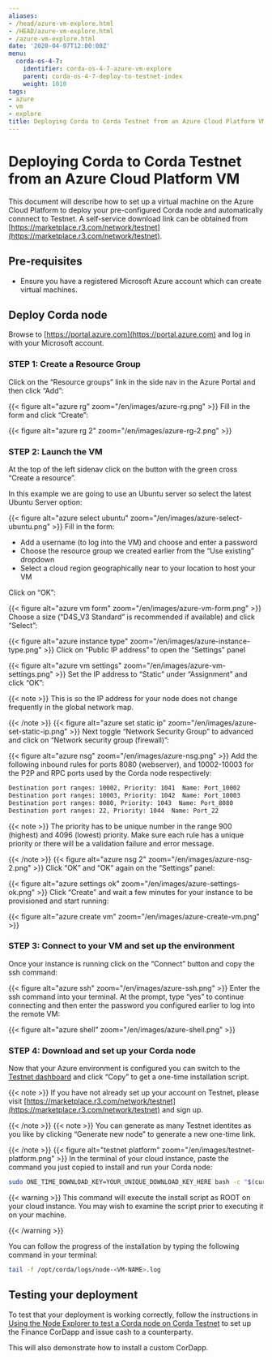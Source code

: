 ```yaml
---
aliases:
- /head/azure-vm-explore.html
- /HEAD/azure-vm-explore.html
- /azure-vm-explore.html
date: '2020-04-07T12:00:00Z'
menu:
  corda-os-4-7:
    identifier: corda-os-4-7-azure-vm-explore
    parent: corda-os-4-7-deploy-to-testnet-index
    weight: 1010
tags:
- azure
- vm
- explore
title: Deploying Corda to Corda Testnet from an Azure Cloud Platform VM
---
```



# Deploying Corda to Corda Testnet from an Azure Cloud Platform VM


This document will describe how to set up a virtual machine on the Azure Cloud Platform to deploy your pre-configured
Corda node and automatically connnect to Testnet. A self-service download link can be obtained from
[https://marketplace.r3.com/network/testnet](https://marketplace.r3.com/network/testnet).


## Pre-requisites


* Ensure you have a registered Microsoft Azure account which can create virtual machines.


## Deploy Corda node

Browse to [https://portal.azure.com](https://portal.azure.com) and log in with your Microsoft account.


### STEP 1: Create a Resource Group

Click on the “Resource groups” link in the side nav in the Azure Portal and then click “Add”:

{{< figure alt="azure rg" zoom="/en/images/azure-rg.png" >}}
Fill in the form and click “Create”:

{{< figure alt="azure rg 2" zoom="/en/images/azure-rg-2.png" >}}

### STEP 2: Launch the VM

At the top of the left sidenav click on the button with the green cross “Create a resource”.

In this example we are going to use an Ubuntu server so select the latest Ubuntu Server option:

{{< figure alt="azure select ubuntu" zoom="/en/images/azure-select-ubuntu.png" >}}
Fill in the form:


* Add a username (to log into the VM) and choose and enter a password
* Choose the resource group we created earlier from the “Use existing” dropdown
* Select a cloud region geographically near to your location to host your VM

Click on “OK”:

{{< figure alt="azure vm form" zoom="/en/images/azure-vm-form.png" >}}
Choose a size (“D4S_V3 Standard” is recommended if available) and click “Select”:

{{< figure alt="azure instance type" zoom="/en/images/azure-instance-type.png" >}}
Click on “Public IP address” to open the “Settings” panel

{{< figure alt="azure vm settings" zoom="/en/images/azure-vm-settings.png" >}}
Set the IP address to “Static” under “Assignment” and click “OK”:

{{< note >}}
This is so the IP address for your node does not change frequently in the global network map.

{{< /note >}}
{{< figure alt="azure set static ip" zoom="/en/images/azure-set-static-ip.png" >}}
Next toggle “Network Security Group” to advanced and click on “Network security group (firewall)”:

{{< figure alt="azure nsg" zoom="/en/images/azure-nsg.png" >}}
Add the following inbound rules for ports 8080 (webserver), and 10002-10003 for the P2P and RPC ports used by the Corda
node respectively:

```bash
Destination port ranges: 10002, Priority: 1041  Name: Port_10002
Destination port ranges: 10003, Priority: 1042  Name: Port_10003
Destination port ranges: 8080, Priority: 1043  Name: Port_8080
Destination port ranges: 22, Priority: 1044  Name: Port_22
```

{{< note >}}
The priority has to be unique number in the range 900 (highest) and 4096 (lowest) priority. Make sure each
rule has a unique priority or there will be a validation failure and error message.

{{< /note >}}
{{< figure alt="azure nsg 2" zoom="/en/images/azure-nsg-2.png" >}}
Click “OK” and “OK” again on the “Settings” panel:

{{< figure alt="azure settings ok" zoom="/en/images/azure-settings-ok.png" >}}
Click “Create” and wait a few minutes for your instance to be provisioned and start running:

{{< figure alt="azure create vm" zoom="/en/images/azure-create-vm.png" >}}

### STEP 3: Connect to your VM and set up the environment

Once your instance is running click on the “Connect” button and copy the ssh command:

{{< figure alt="azure ssh" zoom="/en/images/azure-ssh.png" >}}
Enter the ssh command into your terminal. At the prompt, type “yes” to continue connecting and then enter the password
you configured earlier to log into the remote VM:

{{< figure alt="azure shell" zoom="/en/images/azure-shell.png" >}}

### STEP 4: Download and set up your Corda node

Now that your Azure environment is configured you can switch to the
[Testnet dashboard](https://marketplace.r3.com/network/testnet/install-node) and click “Copy” to get a one-time installation
script.

{{< note >}}
If you have not already set up your account on Testnet, please visit [https://marketplace.r3.com/network/testnet](https://marketplace.r3.com/network/testnet) and sign
up.

{{< /note >}}
{{< note >}}
You can generate as many Testnet identites as you like by clicking “Generate new node” to generate a new one-time
link.

{{< /note >}}
{{< figure alt="testnet platform" zoom="/en/images/testnet-platform.png" >}}
In the terminal of your cloud instance, paste the command you just copied to install and run your Corda node:

```bash
sudo ONE_TIME_DOWNLOAD_KEY=YOUR_UNIQUE_DOWNLOAD_KEY_HERE bash -c "$(curl -L https://onboarder.prod.ws.r3.com/api/user/node/TESTNET/install.sh)"
```


{{< warning >}}
This command will execute the install script as ROOT on your cloud instance. You may wish to examine the
script prior to executing it on your machine.

{{< /warning >}}


You can follow the progress of the installation by typing the following command in your terminal:

```bash
tail -f /opt/corda/logs/node-<VM-NAME>.log
```


## Testing your deployment

To test that your deployment is working correctly, follow the instructions in [Using the Node Explorer to test a Corda node on Corda Testnet](testnet-explorer-corda.md) to set up
the Finance CorDapp and issue cash to a counterparty.

This will also demonstrate how to install a custom CorDapp.


